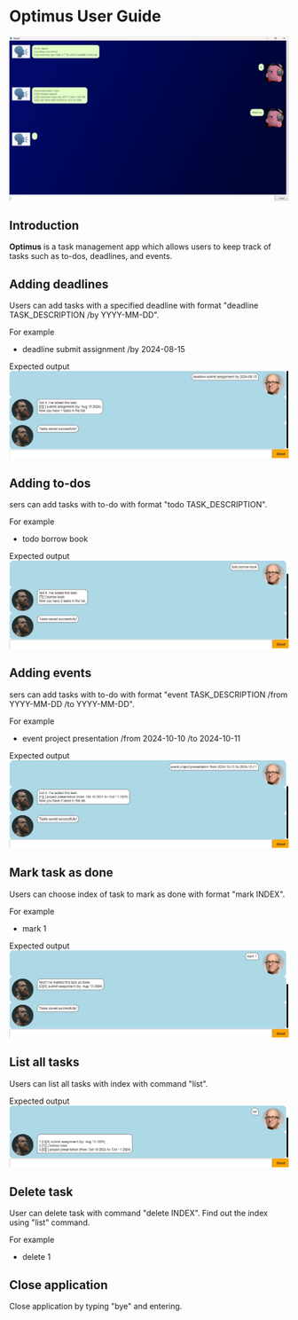 # Optimus User Guide

![Optimus User Interface](/docs/Ui.png)

## Introduction

**Optimus** is a task management app which allows users to keep track of tasks such as to-dos, deadlines, and events.

## Adding deadlines

Users can add tasks with a specified deadline with format "deadline TASK_DESCRIPTION /by YYYY-MM-DD".

For example
- deadline submit assignment /by 2024-08-15

Expected output
![expected output](docs/deadline_expected_output.png)

## Adding to-dos

sers can add tasks with to-do with format "todo TASK_DESCRIPTION".

For example
- todo borrow book

Expected output
![expected output](docs/todo_expected_output.png)

## Adding events

sers can add tasks with to-do with format "event TASK_DESCRIPTION /from YYYY-MM-DD /to YYYY-MM-DD".

For example
- event project presentation /from 2024-10-10 /to 2024-10-11

Expected output
![expected output](docs/event_expected_output.png)

## Mark task as done

Users can choose index of task to mark as done with format "mark INDEX".

For example
- mark 1

Expected output
![expected output](docs/mark_task_as_done_output.png)

## List all tasks

Users can list all tasks with index with command "list".

Expected output
![expected output](docs/list_output.png)

## Delete task

User can delete task with command "delete INDEX". Find out the index using "list" command.

For example
- delete 1

## Close application

Close application by typing "bye" and entering.